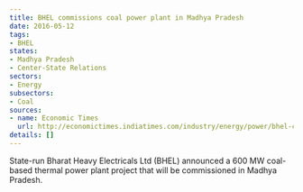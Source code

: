 ```yaml
---
title: BHEL commissions coal power plant in Madhya Pradesh
date: 2016-05-12
tags:
- BHEL
states:
- Madhya Pradesh
- Center-State Relations
sectors:
- Energy
subsectors:
- Coal
sources:
- name: Economic Times
  url: http://economictimes.indiatimes.com/industry/energy/power/bhel-commissions-600-mw-thermal-power-plant-in-madhya-pradesh/articleshow/52089511.cms
details: []
---
```


State-run Bharat Heavy Electricals Ltd (BHEL) announced a 600 MW coal-based thermal power plant project that will be commissioned in Madhya Pradesh.
